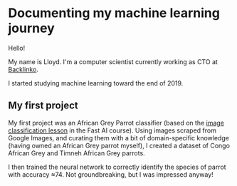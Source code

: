 # Documenting my machine learning journey #

Hello!

My name is Lloyd. I'm a computer scientist currently working as CTO at [Backlinko](https://backlinko.com).

I started studying machine learning toward the end of 2019.

## My first project ##

My first project was an African Grey Parrot classifier (based on the [image classification lesson](https://course.fast.ai/videos/?lesson=1) in the Fast AI course). Using images scraped from Google Images, and curating them with a bit of domain-specific knowledge (having owned an African Grey parrot myself), I created a dataset of Congo African Grey and Timneh African Grey parrots.

I then trained the neural network to correctly identify the species of parrot with accuracy ≈74. Not groundbreaking, but I was impressed anyway!
